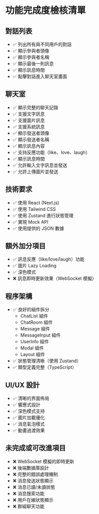 # 功能完成度檢核清單

## 對話列表
- ✅ 列出所有與不同用戶的對話
- ✅ 顯示參與者頭像
- ✅ 顯示參與者名稱
- ✅ 顯示最後一則訊息
- ✅ 顯示訊息時間
- ✅ 點擊對話進入聊天室畫面

## 聊天室
- ✅ 顯示完整的聊天記錄
- ✅ 支援文字訊息
- ✅ 支援圖片訊息
- ✅ 支援系統訊息
- ✅ 顯示發送者頭像
- ✅ 顯示發送者名稱
- ✅ 顯示訊息內容
- ✅ 支持反應功能（like、love、laugh）
- ✅ 顯示訊息時間
- ✅ 允許輸入文字訊息並發送
- ✅ 允許上傳圖片並發送

## 技術要求
- ✅ 使用 React (Next.js)
- ✅ 使用 Tailwind CSS
- ✅ 使用 Zustand 進行狀態管理
- ✅ 實現 Mock API
- ✅ 使用提供的 JSON 數據

## 額外加分項目
- ✅ 訊息反應（like/love/laugh）功能
- ✅ 圖片 Lazy Loading
- ✅ 深色模式
- ❌ 訊息即時更新效果（WebSocket 模擬）

## 程序架構
- ✅ 良好的組件拆分
  - ChatList 組件
  - ChatRoom 組件
  - Message 組件
  - MessageInput 組件
  - UserInfo 組件
  - Modal 組件
  - Layout 組件
- ✅ 狀態管理清晰（使用 Zustand）
- ✅ 類型定義完整（TypeScript）

## UI/UX 設計
- ✅ 清晰的界面佈局
- ✅ 響應式設計
- ✅ 深色模式支持
- ✅ 圖片加載優化
- ✅ 消息氣泡樣式
- ✅ 動畫過渡效果

## 未完成或可改進項目
- ❌ WebSocket 模擬的即時更新
- ❌ 後端數據庫設計
- ❌ 完整的錯誤處理機制
- ❌ 消息發送狀態顯示
- ❌ 消息已讀/未讀狀態
- ❌ 消息搜索功能
- ❌ 用戶在線狀態顯示
- ❌ 群組聊天功能